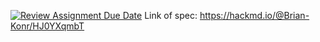[![Review Assignment Due Date](https://classroom.github.com/assets/deadline-readme-button-24ddc0f5d75046c5622901739e7c5dd533143b0c8e959d652212380cedb1ea36.svg)](https://classroom.github.com/a/6pUnKDNv)
Link of spec: https://hackmd.io/@Brian-Konr/HJ0YXqmbT
